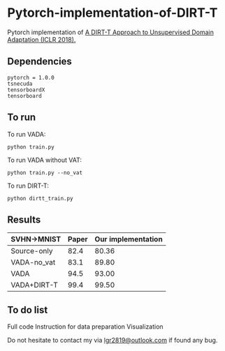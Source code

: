 # Pytorch-implementation-of-DIRT-T

Pytorch implementation of [A DIRT-T Approach to Unsupervised Domain Adaptation (ICLR 2018).](https://arxiv.org/abs/1802.08735)


## Dependencies

    pytorch = 1.0.0 
    tsnecuda
    tensorboardX
    tensorboard

## To run

To run VADA: 

    python train.py 

To run VADA without VAT: 

    python train.py --no_vat 

To run DIRT-T: 

    python dirtt_train.py 


## Results
SVHN->MNIST|  Paper  | Our implementation
-|-|- 
Source-only     |  82.4   | 80.36
VADA-no_vat     |  83.1   | 89.80
VADA            |  94.5   | 93.00
VADA+DIRT-T     |  99.4   | 99.50

## To do list
Full code 
Instruction for data preparation 
Visualization 

Do not hesitate to contact my via lgr2819@outlook.com if found any bug.
